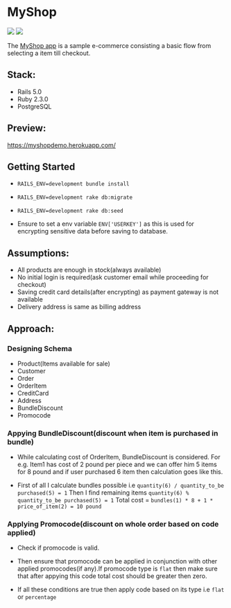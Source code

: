 # MyShop

<a href="https://codeclimate.com/github/apsc92/my_shop"><img src="https://codeclimate.com/github/apsc92/my_shop/badges/gpa.svg" /></a>
<a href="https://codeclimate.com/github/apsc92/my_shop/coverage"><img src="https://codeclimate.com/github/apsc92/my_shop/badges/coverage.svg" /></a>

The [MyShop app](https://github.com/apsc92/my_shop) is a sample e-commerce consisting a basic flow from selecting a item till checkout.

## Stack:

* Rails 5.0
* Ruby 2.3.0
* PostgreSQL

## Preview:
  https://myshopdemo.herokuapp.com/

## Getting Started
* `RAILS_ENV=development bundle install`
* `RAILS_ENV=development rake db:migrate`
* `RAILS_ENV=development rake db:seed`

* Ensure to set a env variable `ENV['USERKEY']` as this is used for encrypting sensitive data before saving to database.


## Assumptions:
* All products are enough in stock(always available)
* No initial login is required(ask customer email while proceeding for checkout)
* Saving credit card details(after encrypting) as payment gateway is not available
* Delivery address is same as billing address

## Approach:
### Designing Schema
* Product(Items available for sale)
* Customer
* Order
* OrderItem
* CreditCard
* Address
* BundleDiscount
* Promocode

### Appying BundleDiscount(discount when item is purchased in bundle)

* While calculating cost of OrderItem, BundleDiscount is considered.
For e.g. Item1 has cost of 2 pound per piece and we can offer him 5 items for 8 pound and if user purchased 6 item then calculation goes like this.

* First of all I calculate bundles possible i.e `quantity(6) / quantity_to_be purchased(5) = 1`
Then I find remaining items `quantity(6) % quantity_to_be purchased(5) = 1`
Total cost = `bundles(1) * 8 + 1 * price_of_item(2) = 10 pound`


### Applying Promocode(discount on whole order based on code applied)

* Check if promocode is valid.
* Then ensure that promocode can be applied in conjunction with other applied promocodes(if any).If promocode type is `flat` then make sure that after appying this code total cost should be greater then zero.

* If all these conditions are true then apply code based on its type i.e `flat` or `percentage`

